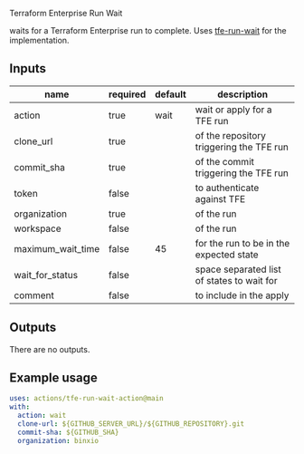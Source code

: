 Terraform Enterprise Run Wait

waits for a Terraform Enterprise run to complete. Uses [tfe-run-wait](https://pypi.org/project/tfe-run-wait/) for the implementation.


## Inputs

| name        | required | default | description |
|-------------------|-------|------|-------------|
| action            | true  | wait | wait or apply for a TFE run |
| clone_url         | true  |      | of the repository triggering the TFE run |
| commit_sha        | true  |      | of the commit triggering the TFE run |
| token             | false |      | to authenticate against TFE |
| organization      | true  |      | of the run |
| workspace         | false |      | of the run |
| maximum_wait_time | false | 45   | for the run to be in the expected state |
| wait_for_status   | false |      | space separated list of states to wait for |
| comment           | false |      | to include in the apply |

## Outputs

There are no outputs.

## Example usage

```yaml
uses: actions/tfe-run-wait-action@main
with:
  action: wait
  clone-url: ${GITHUB_SERVER_URL}/${GITHUB_REPOSITORY}.git
  commit-sha: ${GITHUB_SHA}
  organization: binxio
```
